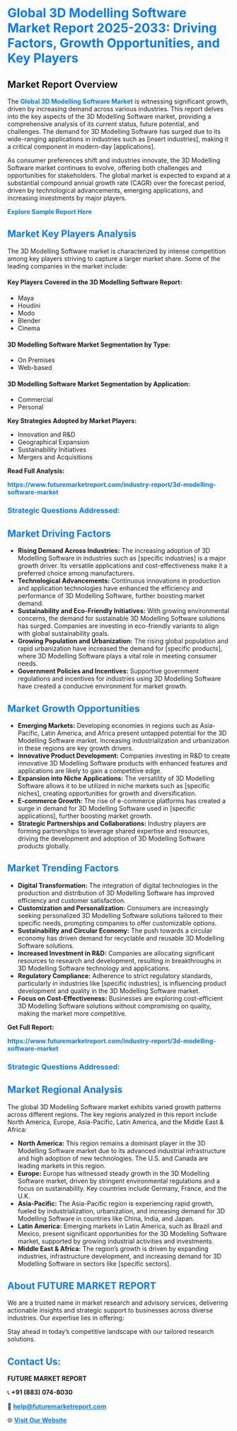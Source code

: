 <h1 style="color: #007BFF;">Global 3D Modelling Software Market Report 2025-2033: Driving Factors, Growth Opportunities, and Key Players</h1>

<section id="overview">
<h2>Market Report Overview</h2>
<p>The <a href="https://www.futuremarketreport.com/industry-report/3d-modelling-software-market" style="color: #007BFF; text-decoration: none;"><strong>Global 3D Modelling Software Market</strong></a> is witnessing significant growth, driven by increasing demand across various industries. This report delves into the key aspects of the 3D Modelling Software market, providing a comprehensive analysis of its current status, future potential, and challenges. The demand for 3D Modelling Software has surged due to its wide-ranging applications in industries such as [insert industries], making it a critical component in modern-day [applications].</p>
<p>As consumer preferences shift and industries innovate, the 3D Modelling Software market continues to evolve, offering both challenges and opportunities for stakeholders. The global market is expected to expand at a substantial compound annual growth rate (CAGR) over the forecast period, driven by technological advancements, emerging applications, and increasing investments by major players.</p>
</section>

<section id="overview">
<p><a href="https://www.futuremarketreport.com/request-sample/reportId=25875" style="color: #007BFF; text-decoration: none;"><strong>Explore Sample Report Here</strong></a></p>
</section>

<section id="key-players">
<h2 style="color: #007BFF;">Market Key Players Analysis</h2>
<p>The 3D Modelling Software market is characterized by intense competition among key players striving to capture a larger market share. Some of the leading companies in the market include:</p>
<h4>Key Players Covered in the 3D Modelling Software Report:</h4>
<ul><li>Maya</li><li>Houdini</li><li>Modo</li><li>Blender</li><li>Cinema</li></ul>
<h4>3D Modelling Software Market Segmentation by Type:</h4>
<ul><li>On Premises</li><li>Web-based</li></ul>

<h4>3D Modelling Software Market Segmentation by Application:</h4>
<ul><li>Commercial</li><li>Personal</li></ul>
<p><strong>Key Strategies Adopted by Market Players:</strong></p>
<ul>
<li>Innovation and R&D</li>
<li>Geographical Expansion</li>
<li>Sustainability Initiatives</li>
<li>Mergers and Acquisitions</li>
</ul>
</section>

<section>
<p><strong>Read Full Analysis: </strong></p><a href="https://www.futuremarketreport.com/industry-report/3d-modelling-software-market" style="color: #007BFF; text-decoration: none;"><strong>https://www.futuremarketreport.com/industry-report/3d-modelling-software-market</strong></a>
<h3 style="color: #007BFF;">Strategic Questions Addressed:</h3>
</section>

<section id="driving-factors">
<h2 style="color: #007BFF;">Market Driving Factors</h2>
<ul>
<li><strong>Rising Demand Across Industries:</strong> The increasing adoption of 3D Modelling Software in industries such as [specific industries] is a major growth driver. Its versatile applications and cost-effectiveness make it a preferred choice among manufacturers.</li>
<li><strong>Technological Advancements:</strong> Continuous innovations in production and application technologies have enhanced the efficiency and performance of 3D Modelling Software, further boosting market demand.</li>
<li><strong>Sustainability and Eco-Friendly Initiatives:</strong> With growing environmental concerns, the demand for sustainable 3D Modelling Software solutions has surged. Companies are investing in eco-friendly variants to align with global sustainability goals.</li>
<li><strong>Growing Population and Urbanization:</strong> The rising global population and rapid urbanization have increased the demand for [specific products], where 3D Modelling Software plays a vital role in meeting consumer needs.</li>
<li><strong>Government Policies and Incentives:</strong> Supportive government regulations and incentives for industries using 3D Modelling Software have created a conducive environment for market growth.</li>
</ul>
</section>

<section id="growth-opportunities">
<h2 style="color: #007BFF;">Market Growth Opportunities</h2>
<ul>
<li><strong>Emerging Markets:</strong> Developing economies in regions such as Asia-Pacific, Latin America, and Africa present untapped potential for the 3D Modelling Software market. Increasing industrialization and urbanization in these regions are key growth drivers.</li>
<li><strong>Innovative Product Development:</strong> Companies investing in R&D to create innovative 3D Modelling Software products with enhanced features and applications are likely to gain a competitive edge.</li>
<li><strong>Expansion into Niche Applications:</strong> The versatility of 3D Modelling Software allows it to be utilized in niche markets such as [specific niches], creating opportunities for growth and diversification.</li>
<li><strong>E-commerce Growth:</strong> The rise of e-commerce platforms has created a surge in demand for 3D Modelling Software used in [specific applications], further boosting market growth.</li>
<li><strong>Strategic Partnerships and Collaborations:</strong> Industry players are forming partnerships to leverage shared expertise and resources, driving the development and adoption of 3D Modelling Software products globally.</li>
</ul>
</section>

<section id="trending-factors">
<h2 style="color: #007BFF;">Market Trending Factors</h2>
<ul>
<li><strong>Digital Transformation:</strong> The integration of digital technologies in the production and distribution of 3D Modelling Software has improved efficiency and customer satisfaction.</li>
<li><strong>Customization and Personalization:</strong> Consumers are increasingly seeking personalized 3D Modelling Software solutions tailored to their specific needs, prompting companies to offer customizable options.</li>
<li><strong>Sustainability and Circular Economy:</strong> The push towards a circular economy has driven demand for recyclable and reusable 3D Modelling Software solutions.</li>
<li><strong>Increased Investment in R&D:</strong> Companies are allocating significant resources to research and development, resulting in breakthroughs in 3D Modelling Software technology and applications.</li>
<li><strong>Regulatory Compliance:</strong> Adherence to strict regulatory standards, particularly in industries like [specific industries], is influencing product development and quality in the 3D Modelling Software market.</li>
<li><strong>Focus on Cost-Effectiveness:</strong> Businesses are exploring cost-efficient 3D Modelling Software solutions without compromising on quality, making the market more competitive.</li>
</ul>
</section>

<section>
<p><strong>Get Full Report: </strong></p><a href="https://www.futuremarketreport.com/industry-report/3d-modelling-software-market" style="color: #007BFF; text-decoration: none;"><strong>https://www.futuremarketreport.com/industry-report/3d-modelling-software-market</strong></a>
<h3 style="color: #007BFF;">Strategic Questions Addressed:</h3>
</section>


<section id="regional-analysis">
<h2 style="color: #007BFF;">Market Regional Analysis</h2>
<p>The global 3D Modelling Software market exhibits varied growth patterns across different regions. The key regions analyzed in this report include North America, Europe, Asia-Pacific, Latin America, and the Middle East & Africa:</p>
<ul>
<li><strong>North America:</strong> This region remains a dominant player in the 3D Modelling Software market due to its advanced industrial infrastructure and high adoption of new technologies. The U.S. and Canada are leading markets in this region.</li>
<li><strong>Europe:</strong> Europe has witnessed steady growth in the 3D Modelling Software market, driven by stringent environmental regulations and a focus on sustainability. Key countries include Germany, France, and the U.K.</li>
<li><strong>Asia-Pacific:</strong> The Asia-Pacific region is experiencing rapid growth, fueled by industrialization, urbanization, and increasing demand for 3D Modelling Software in countries like China, India, and Japan.</li>
<li><strong>Latin America:</strong> Emerging markets in Latin America, such as Brazil and Mexico, present significant opportunities for the 3D Modelling Software market, supported by growing industrial activities and investments.</li>
<li><strong>Middle East & Africa:</strong> The region’s growth is driven by expanding industries, infrastructure development, and increasing demand for 3D Modelling Software in sectors like [specific sectors].</li>
</ul>
</section>

<footer>
<h2 style="color: #007BFF;">About FUTURE MARKET REPORT</h2>
<p>We are a trusted name in market research and advisory services, delivering actionable insights and strategic support to businesses across diverse industries. Our expertise lies in offering:</p>

<p>Stay ahead in today’s competitive landscape with our tailored research solutions.</p>

<h2 style="color: #007BFF;">Contact Us:</h2>
<p><strong>FUTURE MARKET REPORT</strong></p>
<p>📞 <strong>+91 (883) 074-8030</strong></p>
<p>📧 <strong><a href="mailto:help@futuremarketreport.com" style="color: #007BFF;">help@futuremarketreport.com</a></strong></p>
<p>🌐 <strong><a href="https://www.futuremarketreport.com/" style="color: #007BFF;">Visit Our Website</a></strong></p>
</footer>